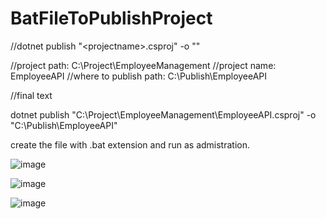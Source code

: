 # BatFileToPublishProject

//dotnet publish "<projectpath>\<projectname>.csproj" -o "<Where to Publish path>"

//project path: C:\Project\EmployeeManagement
//project name: EmployeeAPI
//where to publish path: C:\Publish\EmployeeAPI

//final text

dotnet publish "C:\Project\EmployeeManagement\EmployeeAPI.csproj" -o "C:\Publish\EmployeeAPI"

create the file with .bat extension and run as admistration. 


![image](https://github.com/utsabbasyal12/BatFileToPublishProject/assets/45966409/f36ee8ae-7a09-4964-bb53-ff01542402f0)


![image](https://github.com/utsabbasyal12/BatFileToPublishProject/assets/45966409/d24c10f6-7d60-4d49-9670-c3349b58d225)

![image](https://github.com/utsabbasyal12/BatFileToPublishProject/assets/45966409/f4b36065-9c49-4e5c-9298-fe75ead6e594)
